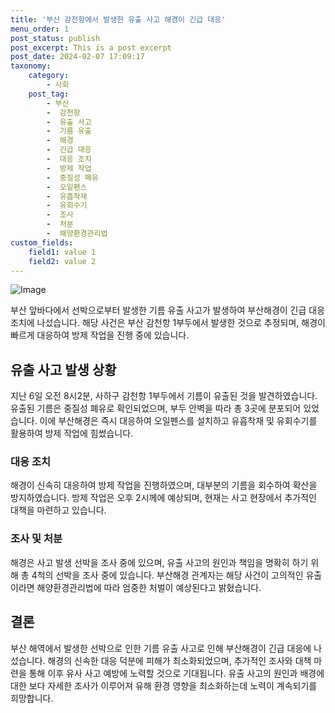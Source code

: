 ```yaml
---
title: '부산 감천항에서 발생한 유출 사고 해경이 긴급 대응'
menu_order: 1
post_status: publish
post_excerpt: This is a post excerpt
post_date: 2024-02-07 17:09:17
taxonomy:
    category:
        - 사회
    post_tag:
        - 부산
        -  감천항
        -  유출 사고
        -  기름 유출
        -  해경
        -  긴급 대응
        -  대응 조치
        -  방제 작업
        -  중질성 폐유
        -  오일펜스
        -  유흡착재
        -  유회수기
        -  조사
        -  처분
        -  해양환경관리법
custom_fields:
    field1: value 1
    field2: value 2
---
```


![Image](https://imgnews.pstatic.net/image/658/2024/02/07/0000065488_001_20240207131408423.jpg?type=w647)


부산 앞바다에서 선박으로부터 발생한 기름 유출 사고가 발생하여 부산해경이 긴급 대응 조치에 나섰습니다. 해당 사건은 부산 감천항 1부두에서 발생한 것으로 추정되며, 해경이 빠르게 대응하여 방제 작업을 진행 중에 있습니다.

## 유출 사고 발생 상황
지난 6일 오전 8시2분, 사하구 감천항 1부두에서 기름이 유출된 것을 발견하였습니다. 유출된 기름은 중질성 폐유로 확인되었으며, 부두 안벽을 따라 총 3곳에 분포되어 있었습니다. 이에 부산해경은 즉시 대응하여 오일펜스를 설치하고 유흡착재 및 유회수기를 활용하여 방제 작업에 힘썼습니다.

### 대응 조치
해경이 신속히 대응하여 방제 작업을 진행하였으며, 대부분의 기름을 회수하여 확산을 방지하였습니다. 방제 작업은 오후 2시께에 예상되며, 현재는 사고 현장에서 추가적인 대책을 마련하고 있습니다.

### 조사 및 처분
해경은 사고 발생 선박을 조사 중에 있으며, 유출 사고의 원인과 책임을 명확히 하기 위해 총 4척의 선박을 조사 중에 있습니다. 부산해경 관계자는 해당 사건이 고의적인 유출이라면 해양환경관리법에 따라 엄중한 처벌이 예상된다고 밝혔습니다.

## 결론
부산 해역에서 발생한 선박으로 인한 기름 유출 사고로 인해 부산해경이 긴급 대응에 나섰습니다. 해경의 신속한 대응 덕분에 피해가 최소화되었으며, 추가적인 조사와 대책 마련을 통해 이후 유사 사고 예방에 노력할 것으로 기대됩니다. 유출 사고의 원인과 배경에 대한 보다 자세한 조사가 이루어져 유해 환경 영향을 최소화하는데 노력이 계속되기를 희망합니다.
